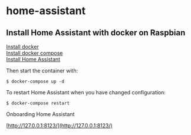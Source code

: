 # home-assistant

## Install Home Assistant with docker on Raspbian

[Install docker](https://docs.docker.com/install/linux/docker-ce/debian/#install-using-the-convenience-script) <br/>
[Install docker compose](https://docs.docker.com/compose/install/) <br/>
[Install Home Assistant](https://www.home-assistant.io/docs/installation/docker/)

Then start the container with:

  `$ docker-compose up -d`

To restart Home Assistant when you have changed configuration:

  `$ docker-compose restart`

Onboarding Home Assistant

[http://127.0.0.1:8123/](http://127.0.0.1:8123/)
